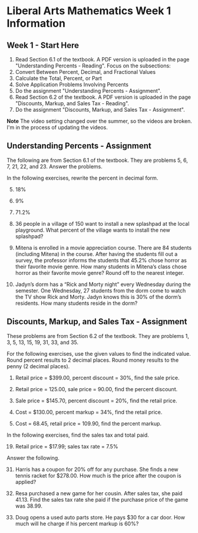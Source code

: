 # Liberal Arts Mathematics Week 1 Information

## Week 1 - Start Here

1. Read Section 6.1 of the textbook. A PDF version is uploaded in the page "Understanding Percents - Reading". Focus on the subsections:
  1. Convert Between Percent, Decimal, and Fractional Values
  2. Calculate the Total, Percent, or Part
  3. Solve Application Problems Involving Percents
2. Do the assignment "Understanding Percents - Assignment".
3. Read Section 6.2 of the textbook. A PDF version is uploaded in the page "Discounts, Markup, and Sales Tax - Reading".
4. Do the assignment "Discounts, Markup, and Sales Tax - Assignment".

**Note** The video setting changed over the summer, so the videos are broken. I'm in the process of updating the videos.

## Understanding Percents - Assignment

The following are from Section 6.1 of the textbook. They are problems 5, 6, 7, 21, 22, and 23. Answer the problems. 

In the following exercises, rewrite the percent in decimal form.

5. 18%

6. 9%

7. 71.2%

21. 36 people in a village of 150 want to install a new splashpad at the local playground. What percent of the village wants to install the new splashpad?

22. Mitena is enrolled in a movie appreciation course. There are 84 students (including Mitena) in the course. After having the students fill out a survey, the professor informs the students that 45.2% chose horror as their favorite movie genre. How many students in Mitena’s class chose horror as their favorite movie genre? Round off to the nearest integer.

23. Jadyn’s dorm has a “Rick and Morty night” every Wednesday during the semester. One Wednesday, 27 students from the dorm come to watch the TV show Rick and Morty. Jadyn knows this is 30% of the dorm’s residents. How many students reside in the dorm?

## Discounts, Markup, and Sales Tax - Assignment

These problems are from Section 6.2 of the textbook. They are problems 1, 3, 5, 13, 15, 19, 31, 33, and 35.

For the following exercises, use the given values to find the indicated value. Round percent results to 2 decimal places. Round money results to the penny (2 decimal places).

1. Retail price = $399.00, percent discount = 30%, find the sale price.

3. Retail price = 125.00, sale price = 90.00, find the percent discount.

5. Sale price = $145.70, percent discount = 20%, find the retail price.

13. Cost = $130.00, percent markup = 34%, find the retail price.

15. Cost = 68.45, retail price = 109.90, find the percent markup.

In the following exercises, find the sales tax and total paid.

19. Retail price = $17.99; sales tax rate = 7.5%

Answer the following.

31. Harris has a coupon for 20% off for any purchase. She finds a new tennis racket for $278.00. How much is the price after the coupon is applied?

33. Resa purchased a new game for her cousin. After sales tax, she paid 41.13. Find the sales tax rate she paid if the purchase price of the game was 38.99.

35. Doug opens a used auto parts store. He pays $30 for a car door. How much will he charge if his percent markup is 60%?